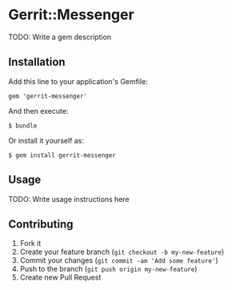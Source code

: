 # Gerrit::Messenger

TODO: Write a gem description

## Installation

Add this line to your application's Gemfile:

    gem 'gerrit-messenger'

And then execute:

    $ bundle

Or install it yourself as:

    $ gem install gerrit-messenger

## Usage

TODO: Write usage instructions here

## Contributing

1. Fork it
2. Create your feature branch (`git checkout -b my-new-feature`)
3. Commit your changes (`git commit -am 'Add some feature'`)
4. Push to the branch (`git push origin my-new-feature`)
5. Create new Pull Request
